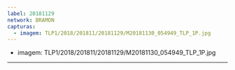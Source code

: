 ```yaml
---
label: 20181129
network: BRAMON
capturas:
  - imagem: TLP1/2018/201811/20181129/M20181130_054949_TLP_1P.jpg
---
```

  - imagem: TLP1/2018/201811/20181129/M20181130_054949_TLP_1P.jpg
---
